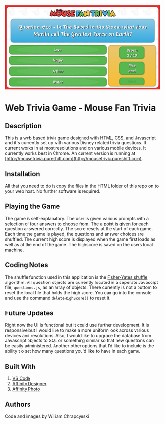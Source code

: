 ![Example Image](example.png    )

# Web Trivia Game - Mouse Fan Trivia
## Description
This is a web based trivia game designed with HTML, CSS, and Javascript and it's currently set up with various Disney related trivia questions. It current works in at most resolutions and on various mobile devices. It currently works best in Chrome. An current version is running at [http://mousetrivia.pureshift.com](http://mousetrivia.pureshift.com).

## Installation
All that you need to do is copy the files in the HTML folder of this repo on to your web host. No further software is required.

## Playing the Game
The game is self-explanatory. The user is given various prompts with a selection of four answers to choose from. The a point is given for each question answered correctly. The score resets at the start of each game. Each time the game is played, the questions and answer choices are shuffled. The current high score is displayed when the game first loads as well as at the end of the game. The highscore is saved on the users local machine. 

## Coding Notes

The shuffle function used in this application is the [Fisher-Yates shuffle](https://en.wikipedia.org/wiki/Fisher%E2%80%93Yates_shuffle) algorithm. All question objects are currently located in a seperate Javascipt file, `questions.js`, as an array of objects. There currently is not a buttom to reset the local file that holds the high score. You can go into the console and use the command `deleteHighScore()` to reset it.

## Future Updates
Right now the UI is functional but it could use further development. It is responsive but I would like to make a more uniform look across various devices and resolutions. Also, I would like to upgrade the database from Javascript objects to SQL or something similar so that new questions can be easily administered. Another other options that I'd like to include is the ability t o set how many questions you'd like to have in each game. 

## Built With
1. [VS Code](https://code.visualstudio.com/)
2. [Affinity Designer](https://affinity.serif.com/en-us/)
3. [Affinity Photo](https://affinity.serif.com/en-us/)

## Authors
Code and images by William Chrapcynski
